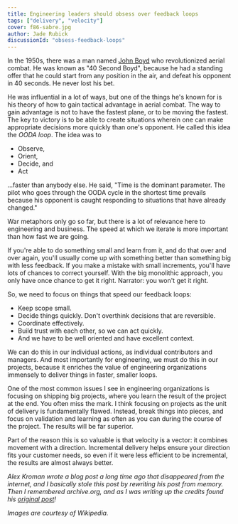 ```yaml
---
title: Engineering leaders should obsess over feedback loops
tags: ["delivery", "velocity"]
cover: f86-sabre.jpg
author: Jade Rubick
discussionId: "obsess-feedback-loops"
---
```


<re-img src="f86-sabre.jpg"></re-img>

In the 1950s, there was a man named [John Boyd](https://en.wikipedia.org/wiki/John_Boyd_(military_strategist)) who revolutionized aerial combat. He was known as "40 Second Boyd", because he had a standing offer that he could start from any position in the air, and defeat his opponent in 40 seconds. He never lost his bet.

He was influential in a lot of ways, but one of the things he's known for is his theory of how to gain tactical advantage in aerial combat. The way to gain advantage is not to have the fastest plane, or to be moving the fastest. The key to victory is to be able to create situations wherein one can make appropriate decisions more quickly than one's opponent. He called this idea the *OODA loop*. The idea was to 

* Observe, 
* Orient, 
* Decide, and 
* Act 

...faster than anybody else. He said, "Time is the dominant parameter. The pilot who goes through the OODA cycle in the shortest time prevails because his opponent is caught responding to situations that have already changed."

<re-img src="john-boyd.jpg"></re-img>

War metaphors only go so far, but there is a lot of relevance here to engineering and business. The speed at which we iterate is more important than how fast we are going. 

If you're able to do something small and learn from it, and do that over and over again, you'll usually come up with something better than something big with less feedback. If you make a mistake with small increments, you'll have lots of chances to correct yourself. With the big monolithic approach, you only have once chance to get it right. Narrator: you won't get it right.

So, we need to focus on things that speed our feedback loops:

* Keep scope small. 
* Decide things quickly. Don't overthink decisions that are reversible. 
* Coordinate effectively. 
* Build trust with each other, so we can act quickly. 
* And we have to be well oriented and have excellent context.

We can do this in our individual actions, as individual contributors and managers. And most importantly for engineering, we must do this in our projects, because it enriches the value of engineering organizations immensely to deliver things in faster, smaller loops.

One of the most common issues I see in engineering organizations is focusing on shipping big projects, where you learn the result of the project at the end. You often miss the mark. I think focusing on projects as the unit of delivery is fundamentally flawed. Instead, break things into pieces, and focus on validation and learning as often as you can during the course of the project. The results will be far superior.

Part of the reason this is so valuable is that velocity is a vector: it combines movement with a direction. Incremental delivery helps ensure your direction fits your customer needs, so even if it were less efficient to be incremental, the results are almost always better.

_Alex Kroman wrote a blog post a long time ago that disappeared from the internet, and I basically stole this post by rewriting his post from memory. Then I remembered archive.org, and as I was writing up the credits found his [original post](https://web.archive.org/web/20190624164845/http://alexkroman.com/what-the-f-86-can-teach-us-about-software-dev/)!_

_Images are courtesy of Wikipedia._
